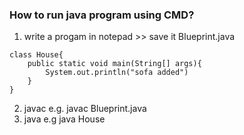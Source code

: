 ### How to run java program using CMD?
1. write a progam in notepad >> save it
Blueprint.java
```
class House{
    public static void main(String[] args){
        System.out.println("sofa added")
    }
}
```
2. javac <filename> e.g. javac Blueprint.java
3. java <classname> e.g java House